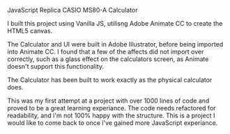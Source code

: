 JavaScript Replica CASIO MS80-A Calculator

I built this project using Vanilla JS, utilisng Adobe Animate CC to create the HTML5 canvas.

The Calculator and UI were built in Adobe Illustrator, before being imported into Animate CC. I found that a few of the affects did not import over correctly, such as a glass effect on the calculators screen, as Animate doesn't support this functionality.

The Calculator has been built to work exactly as the physical calculator does.

This was my first attempt at a project with over 1000 lines of code and proved to be a great learning experiance. The code needs refactored for readability, and i'm not 100% happy with the structure. This is a project I would like to come back to once i've gained more JavaScript experiance.
